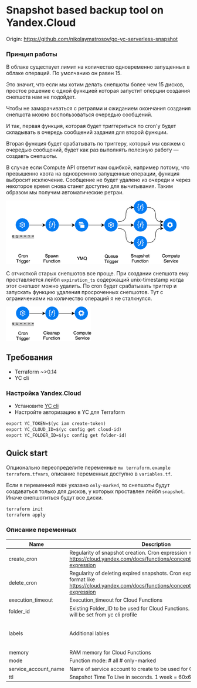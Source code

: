 # Snapshot based backup tool on Yandex.Cloud
Origin: https://github.com/nikolaymatrosov/go-yc-serverless-snapshot
### Принцип работы
В облаке существует лимит на количество одновременно запущенных в облаке операций. По умолчанию он равен 15.

Это значит, что если мы хотим делать снепшоты более чем 15 дисков, простое решение с одной функцией которая запустит оперции создания снепшота нам не подойдет.

Чтобы не заморачиваться с ретраями и ожиданием окончания создания снепшота можно воспользоваться очередью сообщений.

И так, первая функция, которая будет триггериться по cron'у будет складывать в очередь сообщений задания для второй функции.

Вторая функция будет срабатывать по триггеру, который мы свяжем с очередью сообщений, будет как раз выполнять полезную работу — создавть снепшоты.

В случае если Compute API ответит нам ошибкой, например потому, что превышенно квота на одновремнно запущенные операции, функция выбросит исключение.
Сообщение не будет удалено из очереди и через некоторое время снова станет доступно для вычитывания. Таким образом мы получим автоматические ретраи.

<img src="assets/create.png" width="474px" alt="create snapshots diagram">

С отчисткой старых  снепшотов все проще. При создании снепшота ему проставляется лейбл `expiration_ts` содержащий unix-timestamp когда этот снепшот можно удалить.
По cron будет срабатывать триггер и запускать функцию удаления просроченных снепшотов. Тут с ограничениями на количество операций я не сталкнулся.

<img src="assets/cleanup.png" width="232px" alt="cleanup snapshots diagram">

## Требования
- Terraform ~>0.14
- YC cli

### Настройка Yandex.Cloud

- Установите [YC cli](https://cloud.yandex.com/docs/cli/quickstart)
- Настройте авторизацию в YC для Terraform
```
export YC_TOKEN=$(yc iam create-token)
export YC_CLOUD_ID=$(yc config get cloud-id)
export YC_FOLDER_ID=$(yc config get folder-id)
``` 
## Quick start

Опционально переопределите переменные `mv terraform.example terraform.tfvars`, описание переменных доступно в `variables.tf`.

Если в переменной `MODE` указано `only-marked`, то снепшоты будут создаваться только для дисков,
у которых проставлен лейбл `snapshot`. Иначе снепшотиться будут все диски.

```
terraform init
terraform apply
```
 ### Описание переменных



| Name                   | Description                                                                                                                                                     | Type       | Default                                     | Required |
| ---------------------- | --------------------------------------------------------------------------------------------------------------------------------------------------------------- | ---------- | ------------------------------------------- | :------: |
| create\_cron           | Regularity of snapshot creation. Cron expression must be in format like https://cloud.yandex.com/docs/functions/concepts/trigger/timer#cron-expression          | `string`   | `"0 22 * * ? *"`                            |    no    |
| delete\_cron           | Regularity of deleting expired snapshots. Cron expression must be in format like https://cloud.yandex.com/docs/functions/concepts/trigger/timer#cron-expression | `string`   | `"0 23 * * ? *"`                            |    no    |
| execution\_timeout     | Execution\_timeout for Cloud Functions                                                                                                                          | `number`   | `30`                                        |    no    |
| folder\_id             | Existing Folder\_ID to be used for Cloud Functions. If omiting Folder-ID will be set from yc cli profile                                                        | `string`   | `null`                                      |    no    |
| labels                 | Additional lables                                                                                                                                               | `map(any)` | <pre>{<br>  "purpose": "backups"<br>}</pre> |    no    |
| memory                 | RAM memory for Cloud Functions                                                                                                                                  | `number`   | `128`                                       |    no    |
| mode                   | Function mode: # all # only-marked                                                                                                                              | `string`   | `"all"`                                     |    no    |
| service\_account\_name | Name of service account to create to be used for Cloud Functions.                                                                                               | `string`   | `"sa-backup-functions"`                     |    no    |
| ttl                    | Snapshot Time To Live in seconds. 1 week = 60x60x24x7 = 604800                                                                                                  | `string`   | `"604800"`                                  |    no    |
